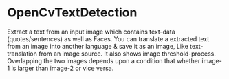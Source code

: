 # OpenCvTextDetection
Extract a text from an input image which contains text-data (quotes/sentences) as well as Faces.
You can translate a extracted text from an image into another language & save it as an image, Like text-translation from an image source.
It also shows image threshold-process.
Overlapping the two images depends upon a condition that whether image-1 is larger than image-2 or vice versa.
